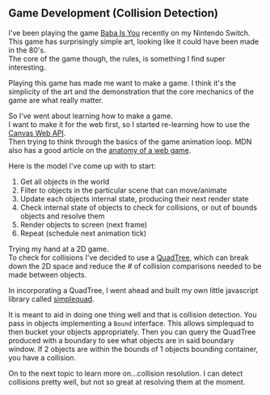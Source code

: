 ## Game Development (Collision Detection)
I've been playing the game [Baba Is You](https://hempuli.com/baba/) recently on my Nintendo Switch.  
This game has surprisingly simple art, looking like it could have been made in the 80's.  
The core of the game though, the rules, is something I find super interesting.  

Playing this game has made me want to make a game. I think it's the simplicity of the art and the demonstration that the core mechanics of the game are what really matter.  

So I've went about learning how to make a game.  
I want to make it for the web first, so I started re-learning how to use the [Canvas Web API](https://developer.mozilla.org/en-US/docs/Web/API/Canvas_API).  
Then trying to think through the basics of the game animation loop.  MDN also has a good article on the [anatomy of a web game](https://developer.mozilla.org/en-US/docs/Games/Anatomy).

Here is the model I've come up with to start:
1. Get all objects in the world
2. Filter to objects in the particular scene that can move/animate
3. Update each objects internal state, producing their next render state
4. Check internal state of objects to check for collisions, or out of bounds objects and resolve them
5. Render objects to screen (next frame)
6. Repeat (schedule next animation tick)

Trying my hand at a 2D game.  
To check for collisions I've decided to use a [QuadTree](https://en.wikipedia.org/wiki/Quadtree), which can break down the 2D space and reduce the # of collision comparisons needed to be made between objects.  

In incorporating a QuadTree, I went ahead and built my own little javascript library called [simplequad](https://github.com/rcasto/simplequad).  

It is meant to aid in doing one thing well and that is collision detection. You pass in objects implementing a `Bound` interface. This allows simplequad to then bucket your objects appropriately. Then you can query the QuadTree produced with a boundary to see what objects are in said boundary window. If 2 objects are within the bounds of 1 objects bounding container, you have a collision.

On to the next topic to learn more on…collision resolution. I can detect collisions pretty well, but not so great at resolving them at the moment.